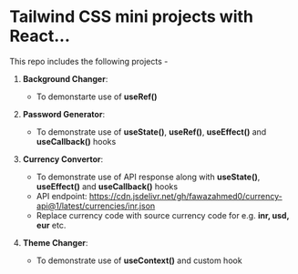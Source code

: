 # Tailwind CSS mini projects with React...

This repo includes the following projects -

1. **Background Changer**:

   - To demonstarte use of **useRef()**

2. **Password Generator**:

   - To demonstrate use of **useState()**, **useRef()**, **useEffect()** and **useCallback()** hooks

3. **Currency Convertor**:

   - To demonstrate use of API response along with **useState()**, **useEffect()** and **useCallback()** hooks
   - API endpoint: https://cdn.jsdelivr.net/gh/fawazahmed0/currency-api@1/latest/currencies/inr.json
   - Replace currency code with source currency code for e.g. **inr, usd, eur** etc.

4. **Theme Changer**:
   - To demonstrate use of **useContext()** and custom hook
